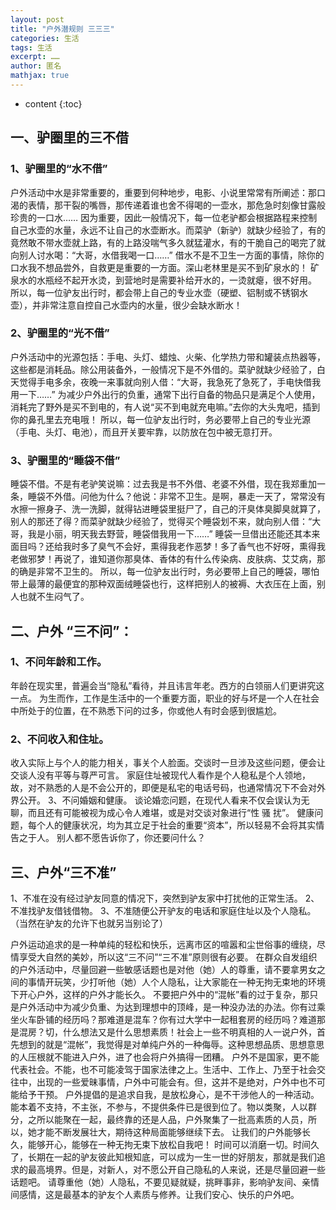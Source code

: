 ```yaml
---
layout: post
title: "户外潜规则 三三三"
categories: 生活
tags: 生活
excerpt: ……
author: 匿名
mathjax: true
---
```


* content
{:toc}

## 一、驴圈里的三不借

### 1、驴圈里的“水不借”

户外活动中水是非常重要的，重要到何种地步，电影、小说里常常有所阐述：那口渴的表情，那干裂的嘴唇，那传递着谁也舍不得喝的一壶水，那危急时刻像甘露般珍贵的一口水……
因为重要，因此一般情况下，每一位老驴都会根据路程来控制自己水壶的水量，永远不让自己的水壶断水。而菜驴（新驴）就缺少经验了，有的竟然敢不带水壶就上路，有的上路没喘气多久就猛灌水，有的干脆自己的喝完了就向别人讨水喝：“大哥，水借我喝一口……”
借水不是不卫生一方面的事情，除你的口水我不想品尝外，自救更是重要的一方面。深山老林里是买不到矿泉水的！
矿泉水的水瓶经不起开水烫，到营地时是需要补给开水的，一烫就瘪，很不好用。
所以，每一位驴友出行时，都会带上自己的专业水壶（硬塑、铝制或不锈钢水壶），并非常注意自控自己水壶内的水量，很少会缺水断水！

### 2、驴圈里的“光不借”

户外活动中的光源包括：手电、头灯、蜡烛、火柴、化学热力带和罐装点热器等，这些都是消耗品。除公用装备外，一般情况下是不外借的。菜驴就缺少经验了，白天觉得手电多余，夜晚一来事就向别人借：“大哥，我急死了急死了，手电快借我用一下……”
为减少户外出行的负重，通常下出行自备的物品只是满足个人使用，消耗完了野外是买不到电的，有人说“买不到电就充电嘛。”去你的大头鬼吧，插到你的鼻孔里去充电哦！
所以，每一位驴友出行时，务必要带上自己的专业光源（手电、头灯、电池），而且开关要牢靠，以防放在包中被无意打开。

### 3、驴圈里的“睡袋不借”

睡袋不借。不是有老驴笑说嘛：过去我是书不外借、老婆不外借，现在我郑重加一条，睡袋不外借。问他为什么？他说：非常不卫生。是啊，暴走一天了，常常没有水擦一擦身子、洗一洗脚，就得钻进睡袋里挺尸了，自己的汗臭体臭脚臭就算了，别人的那还了得？而菜驴就缺少经验了，觉得买个睡袋划不来，就向别人借：“大哥，我是小丽，明天我去野营，睡袋借我用一下……”
睡袋一旦借出还能还其本来面目吗？还给我时多了臭气不会好，熏得我老作恶梦！多了香气也不好呀，熏得我老做邪梦！再说了，谁知道你那臭体、香体的有什么传染病、皮肤病、艾艾病，那的确是非常不卫生的。
所以，每一位驴友出行时，务必要带上自己的睡袋，哪怕带上最薄的最便宜的那种双面绒睡袋也行，这样把别人的被褥、大衣压在上面，别人也就不生闷气了。

## 二、户外 “三不问”：

### 1、不问年龄和工作。

年龄在现实里，普遍会当“隐私”看待，并且讳言年老。西方的白领丽人们更讲究这一点。
为生而作，工作是生活中的一个重要方面，职业的好与坏是一个人在社会中所处于的位置，在不熟悉下问的过多，你或他人有时会感到很尴尬。

### 2、不问收入和住址。

收入实际上与个人的能力相关，事关个人脸面。交谈时一旦涉及这些问题，便会让交谈人没有平等与尊严可言。
家庭住址被现代人看作是个人稳私是个人领地，故，对不熟悉的人是不会公开的，即便是私宅的电话号码，也通常情况下不会对外界公开。
3、不问婚姻和健康。
谈论婚恋问题，在现代人看来不仅会误认为无聊，而且还有可能被视为成心令人难堪，或是对交谈对象进行“性 骚 扰”。
健康问题，每个人的健康状况，均为其立足于社会的重要“资本”，所以轻易不会将其实情告之于人。
别人都不愿告诉你了，你还要问什么？

## 三、户外“三不准”

1、不准在没有经过驴友同意的情况下，突然到驴友家中打扰他的正常生活。
2、不准找驴友借钱借物。
3、不准随便公开驴友的电话和家庭住址以及个人隐私。（当然在驴友的允许下也就另当别论了）

户外运动追求的是一种单纯的轻松和快乐，远离市区的喧嚣和尘世俗事的缠绕，尽情享受大自然的美妙，所以这“三不问”“三不准”原则很有必要。
在群众自发组织的户外活动中，尽量回避一些敏感话题也是对他（她）人的尊重，请不要拿男女之间的事情开玩笑，少打听他（她）人个人隐私，让大家能在一种无拘无束地的环境下开心户外，这样的户外才能长久。
不要把户外中的“混帐”看的过于复杂，那只是户外活动中为减少负重、为达到理想中的顶峰，是一种没办法的办法。你有过乘坐火车卧铺的经历吗？那难道是混车？你有过大学中一起租套房的经历吗？难道那是混房？切，什么想法又是什么思想素质！社会上一些不明真相的人一说户外，首先想到的就是“混帐”，我觉得是对单纯户外的一种侮辱。这种思想品质、思想意思的人压根就不能进入户外，进了也会将户外搞得一团糟。
户外不是国家，更不能代表社会。不能，也不可能凌驾于国家法律之上。生活中、工作上、乃至于社会交往中，出现的一些爱昧事情，户外中可能会有。但，这并不是绝对，户外中也不可能给予干预。
户外提倡的是追求自我，是放松身心，是不干涉他人的一种活动。能本着不支持，不主张，不参与，不提供条件已是很到位了。物以类聚，人以群分，之所以能聚在一起，最终靠的还是人品，户外聚集了一批高素质的人员，所以，她才能不断发展壮大，期待这种局面能够继续下去。
让我们的户外能够长久，能够开心，能够在一种无拘无束下放松自我吧！
时间可以消磨一切。时间久了，长期在一起的驴友彼此知根知底，可以成为一生一世的好朋友，那就是我们追求的最高境界。但是，对新人，对不愿公开自己隐私的人来说，还是尽量回避一些话题吧。
请尊重他（她）人隐私，不要见疑就疑，挑畔事非，影响驴友间、亲情间感情，这是最基本的驴友个人素质与修养。让我们安心、快乐的户外吧。